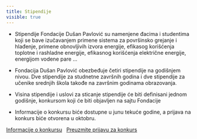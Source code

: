 ```yaml
---
title: Stipendije
visible: true
---
```

* Stipendije Fondacije Dušan Pavlović su namenjene đacima i studentima koji se bave izučavanjem primene sistema za površinsko grejanje i hlađenje, primene obnovljivih izvora energije, efikasog korišćenja toplotne i rashladne energije, efikasnog korišćenja električne energije, energijom vodene pare ...

* Fondacija Dušan Pavlović obezbeđuje četiri stipendije na godišnjem nivou. Dve stipendije za studnetne završnih godina i dve stipendije za učenike srednjih škola takođe na završnim godinama obrazovanja.

* Visina stipendije i uslovi za sticanje stipendije će biti definisani jednom godišnje, konkursom koji će biti objavljen na sajtu Fondacije

* Informacije o konkursu biće dostupne u junu tekuće godine, a prijava na konkurs biće otvorena u oktobru.

[Informacije o konkursu](#)  
[Preuzmite prijavu za konkurs](#)
